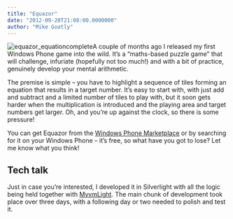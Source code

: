 ```yaml
---
title: "Equazor"
date: "2012-09-20T21:08:00.0000000"
author: "Mike Goatly"
---
```

![equazor_equationcomplete](http://www.goatly.net/Media/Default/Windows-Live-Writer/Equazor_9555/equazor_equationcomplete_3.png)A couple of months ago I released my first Windows Phone game into the wild\. It’s a “maths\-based puzzle game” that will challenge\, infuriate \(hopefully not too much\!\) and with a bit of practice\, genuinely develop your mental arithmetic\.

The premise is simple – you have to highlight a sequence of tiles forming an equation that results in a target number\. It’s easy to start with\, with just add and subtract and a limited number of tiles to play with\, but it soon gets harder when the multiplication is introduced and the playing area and target numbers get larger\. Oh\, and you’re up against the clock\, so there is some pressure\!

You can get Equazor from the [Windows Phone Marketplace](http://www.windowsphone.com/en-gb/store/app/equazor/71b3f9b5-16aa-40ea-a2aa-3b7c46f3f538) or by searching for it on your Windows Phone – it’s free\, so what have you got to lose? Let me know what you think\!

## Tech talk

Just in case you’re interested\, I developed it in Silverlight with all the logic being held together with [MvvmLight](http://mvvmlight.codeplex.com/)\. The main chunk of development took place over three days\, with a following day or two needed to polish and test it\.

